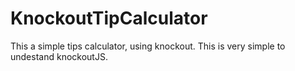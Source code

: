 KnockoutTipCalculator
=====================

This a simple tips calculator, using knockout. This is very simple to undestand knockoutJS. 
